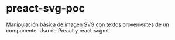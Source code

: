 # preact-svg-poc

Manipulación básica de imagen SVG con textos provenientes de un componente. Uso de Preact y react-svgmt.
